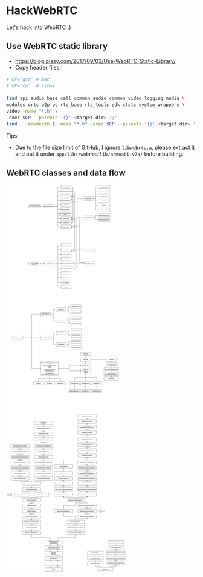 # HackWebRTC

Let's hack into WebRTC :)

## Use WebRTC static library

+ https://blog.piasy.com/2017/09/03/Use-WebRTC-Static-Library/
+ Copy header files:

``` bash
# CP='gcp' # mac
# CP='cp'  # linux

find api audio base call common_audio common_video logging media \
modules ortc p2p pc rtc_base rtc_tools sdk stats system_wrappers \
video -name "*.h" \
-exec $CP --parents '{}' <target dir> ';'
find . -maxdepth 1 -name "*.h" -exec $CP --parents '{}' <target dir> ';'
```

Tips:

+ Due to the file size limit of GitHub, I ignore `libwebrtc.a`, please extract it and put it under `app/libs/webrtc/lib/armeabi-v7a/` before building.

## WebRTC classes and data flow

![](WebRTC_classes_23261.svg)
